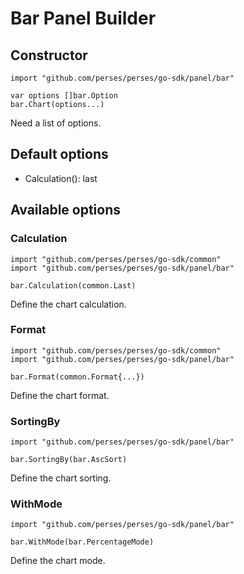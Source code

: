 # Bar Panel Builder

## Constructor

```golang
import "github.com/perses/perses/go-sdk/panel/bar"

var options []bar.Option
bar.Chart(options...)
```
Need a list of options.


## Default options

- Calculation(): last


## Available options

### Calculation

```golang
import "github.com/perses/perses/go-sdk/common"
import "github.com/perses/perses/go-sdk/panel/bar" 

bar.Calculation(common.Last)
```
Define the chart calculation.


### Format

```golang
import "github.com/perses/perses/go-sdk/common"
import "github.com/perses/perses/go-sdk/panel/bar" 

bar.Format(common.Format{...})
```
Define the chart format.


### SortingBy

```golang
import "github.com/perses/perses/go-sdk/panel/bar" 

bar.SortingBy(bar.AscSort)
```
Define the chart sorting.



### WithMode

```golang
import "github.com/perses/perses/go-sdk/panel/bar" 

bar.WithMode(bar.PercentageMode)
```
Define the chart mode.
